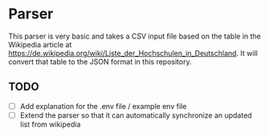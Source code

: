 # Parser
This parser is very basic and takes a CSV input file based on the table in the Wikipedia article at https://de.wikipedia.org/wiki/Liste_der_Hochschulen_in_Deutschland. It will convert that table to the JSON format in this repository.


## TODO
- [ ] Add explanation for the .env file / example env file 
- [ ] Extend the parser so that it can automatically synchronize an updated list from wikipedia
